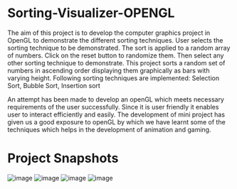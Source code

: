 # Sorting-Visualizer-OPENGL
The aim of this project is to develop the computer graphics project in OpenGL to demonstrate the different sorting techniques.
User selects the sorting technique to be demonstrated. The sort is applied to a random array of numbers. Click on the reset button to randomize them. Then select any other sorting technique to demonstrate.
This project sorts a random set of numbers in ascending order displaying them graphically as bars with varying height.
Following sorting techniques are implemented:
Selection Sort, Bubble Sort, Insertion sort

An attempt has been made to develop an openGL which meets necessary requirements of the user successfully. Since it is user friendly it enables user to interact efficiently and easily. The development of mini project has given us a good exposure to openGL by which we have learnt some of the techniques which helps in the development of animation and gaming.
# Project Snapshots
![image](https://user-images.githubusercontent.com/68181503/173085538-68eb0645-5c77-4fba-a90b-50fcc3e9356f.png)
![image](https://user-images.githubusercontent.com/68181503/173085559-4093a04b-fd18-4171-8c25-0924fc92537a.png)
![image](https://user-images.githubusercontent.com/68181503/173085580-9802542a-0ab6-4936-a15a-cecfd8fb1c14.png)
![image](https://user-images.githubusercontent.com/68181503/173085606-7af0fedf-992e-4364-9b0f-2fbfdbfa558b.png)

